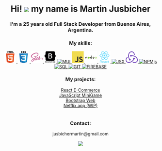 <h1 align="center">
    Hi! 
    <img 
    src="https://raw.githubusercontent.com/MartinHeinz/MartinHeinz/master/wave.gif" 
    width='50'> 
    my name is Martin Jusbicher
</h1>
<h3 align="center">
    I'm a 25 years old Full Stack Developer from Buenos Aires, Argentina.
</h3>
<h3 align="center">
    My skills:
</h3>
<p align="center"> 
    <a href="https://www.w3.org/html/" target="_blank">
        <img src="https://raw.githubusercontent.com/devicons/devicon/master/icons/html5/html5-original-wordmark.svg" 
        alt="HTML" width="40" height="40"/>
    </a> 
    <a href="https://www.w3schools.com/css/" target="_blank">
        <img src="https://raw.githubusercontent.com/devicons/devicon/master/icons/css3/css3-original-wordmark.svg"
        alt="CSS" width="40" height="40"/>
    </a> 
    <a href="https://sass-lang.com" target="_blank">
        <img src="https://raw.githubusercontent.com/devicons/devicon/master/icons/sass/sass-original.svg" 
        alt="LESS" width="40" height="40"/>
    </a> 
    <a href="https://getbootstrap.com" target="_blank">
        <img src="https://raw.githubusercontent.com/devicons/devicon/master/icons/bootstrap/bootstrap-plain-wordmark.svg" 
        alt="BOOTSTRAP" width="40" height="40"/>
    </a>
    <a href="https://mui.com/" target="_blank">
        <img src="https://cdn.worldvectorlogo.com/logos/material-ui-1.svg" 
        alt="MUI" width="40" height="40"/>
    </a>
    <a href="https://developer.mozilla.org/en-US/docs/Web/JavaScript" target="_blank">
        <img src="https://raw.githubusercontent.com/devicons/devicon/master/icons/javascript/javascript-original.svg" 
        alt="JAVASCRIPT" width="40" height="40"/>
    </a>
    <a href="https://nodejs.org" target="_blank">
        <img src="https://raw.githubusercontent.com/devicons/devicon/master/icons/nodejs/nodejs-original-wordmark.svg" 
        alt="NODE" width="40" height="40"/>
    <a href="https://reactjs.org/" target="_blank">
        <img src="https://raw.githubusercontent.com/devicons/devicon/master/icons/react/react-original-wordmark.svg" 
        alt="REACT" width="40" height="40"/>
    </a>
    <a href="https://es.reactjs.org/docs/introducing-jsx.html" target="_blank">
        <img src="https://cdn-icons-png.flaticon.com/512/460/460752.png" 
        alt="JSX" width="40" height="40"/>
    </a> 
    <a href="https://redux.js.org" target="_blank">
        <img src="https://raw.githubusercontent.com/devicons/devicon/master/icons/redux/redux-original.svg" 
        alt="REDUX" width="40" height="40"/>
    </a>
    <a href="https://www.npmjs.com/" target="_blank">
        <img src="https://cdn.worldvectorlogo.com/logos/npm-square-red-1.svg" 
        alt="NPMjs" height="40"/>
    </a>
        <a href="https://www.w3schools.com/sql/" target="_blank">
        <img src="https://symbols.getvecta.com/stencil_28/61_sql-database-generic.90b41636a8.svg" 
        alt="SQL" width="40" height="40"/>
    </a>
    <a href="https://git-scm.com/" target="_blank">
        <img src="https://www.vectorlogo.zone/logos/git-scm/git-scm-icon.svg" 
        alt="GIT" width="40" height="40"/>
    </a>
    <a href="https://firebase.google.com/" target="_blank">
        <img src="https://www.vectorlogo.zone/logos/firebase/firebase-icon.svg" 
        alt="FIREBASE" width="40" height="40"/>
    </a>
</p>
<h3 align="center">
    My projects:
</h3>
<div align="center">
  <a target="_blank" href="https://mjusbicher-ecommerce.netlify.app/">React E-Commerce</a>
</div>
<div align="center">
  <a target="_blank" href="https://mjusbicher-js-minigame.netlify.app/">JavaScript MiniGame</a>
</div>
<div align="center">
  <a target="_blank" href="https://mjusbicher-html-project.netlify.app/">Bootstrap Web</a>
</div>
<div align="center">
  <a target="_blank" href="https://react-netflix-cac.netlify.app/">Netflix app (WIP)</a>
</div>
<br>
<h3 align="center">
    Contact:
</h3>
<p align="center">
    jusbichermartin@gmail.com
</p>
<p align="center">
    <a href = 'https://www.linkedin.com/in/martin-jusbicher/' target="_blank">
        <img 
        width='32px' align='center' 
        src="https://raw.githubusercontent.com/rahulbanerjee26/githubAboutMeGenerator/main/icons/linked-in-alt.svg"
        />
    </a>
</p>

<!--
**mjusbicher/mjusbicher** is a ✨ _special_ ✨ repository because its `README.md` (this file) appears on your GitHub profile.

Here are some ideas to get you started:

- 🔭 I’m currently working on ...
- 🌱 I’m currently learning ...
- 👯 I’m looking to collaborate on ...
- 🤔 I’m looking for help with ...
- 💬 Ask me about ...
- 📫 How to reach me: ...
- 😄 Pronouns: ...
- ⚡ Fun fact: ...
-->
